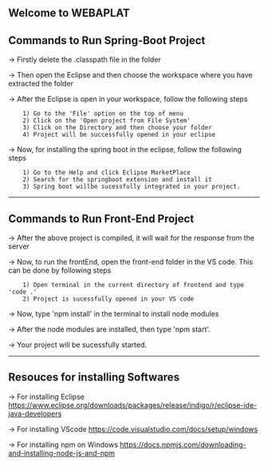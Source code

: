 Welcome to WEBAPLAT
------------------------------------
Commands to Run Spring-Boot Project
------------------------------------
-> Firstly delete the .classpath file in the folder

-> Then open the Eclipse and then choose the workspace where you have extracted the folder

-> After the Eclipse is open in your workspace, follow the following steps

		1) Go to the 'File' option on the top of menu
		2) Click on the 'Open project from File System'
		3) Click on the Directory and then choose your folder
		4) Project will be successfully opened in your eclipse

-> Now, for installing the spring boot in the eclipse, follow the following steps

		1) Go to the Help and click Eclipse MarketPlace
		2) Search for the springboot extension and install it 
		3) Spring boot willbe sucessfully integrated in your project.

---------------------------------
Commands to Run Front-End Project
---------------------------------

-> After the above project is compiled, it will wait for the response from the server

-> Now, to run the frontEnd, open the front-end folder in the VS code. This can be done by following steps
		
		1) Open terminal in the current directory of frontend and type 'code .'
		2) Project is sucessfully opened in your VS code

-> Now, type 'npm install' in the terminal to install node modules

-> After the node modules are installed, then type 'npm start'. 

-> Your project will be sucessfully started.

----------------------------------
Resouces for installing Softwares
----------------------------------

->  For installing Eclipse
	https://www.eclipse.org/downloads/packages/release/indigo/r/eclipse-ide-java-developers

->  For installing VScode
	https://code.visualstudio.com/docs/setup/windows

->  For installing npm on Windows
	https://docs.npmjs.com/downloading-and-installing-node-js-and-npm
